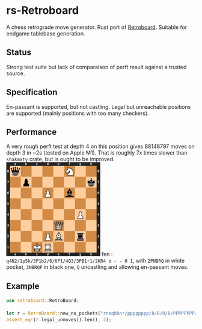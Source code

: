 # rs-Retroboard

A chess retrograde move generator. Rust port of [Retroboard](https://github.com/kraktus/retroboard-chess). Suitable for endgame tablebase generation.

## Status

Strong test suite but lack of comparaison of perft result against a trusted source.

## Specification

En-passant is supported, but not castling. Legal but unreachable positions are supported (mainly positions with too many checkers).

## Performance

A very rough perft test at depth 4 on this position gives 88148797 moves on depth 3 in ~2s (tested on Apple M1). That is roughly 7x times slower than `shakmaty` crate, but is ought to be improved.
<img src="assets/perft.svg" alt="Perft position" width="250"/>
fen : `q4N2/1p5k/3P1b2/8/6P1/4Q3/3PB1r1/2KR4 b - - 0 1`, with `2PNBRQ` in white pocket, `3NBRQP` in black one, `Q` uncastling and allowing en-passant moves.


## Example

```rust
use retroboard::RetroBoard;

let r = RetroBoard::new_no_pockets("rnbqkbnr/pppppppp/8/8/8/8/PPPPPPPP/RNBQKBNR w KQkq - 0 1")
assert_eq!(r.legal_unmoves().len(), 2);
```